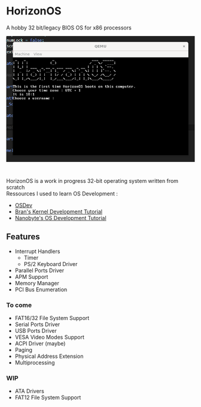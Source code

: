 # HorizonOS
A hobby 32 bit/legacy BIOS OS for x86 processors

![alt text](https://github.com/SomeRandomOSDev/HorizonOS/blob/main/Screenshots/screen1.png?raw=true)
 
#
HorizonOS is a work in progress 32-bit operating system written from scratch <br />
Ressources I used to learn OS Development : 
- [OSDev](https://wiki.osdev.org/Expanded_Main_Page)
- [Bran's Kernel Development Tutorial](http://www.osdever.net/bkerndev/Docs/intro.htm)
- [Nanobyte's OS Development Tutorial](https://www.youtube.com/watch?v=9t-SPC7Tczc&list=PLFjM7v6KGMpiH2G-kT781ByCNC_0pKpPN)
 
## Features 

- Interrupt Handlers
	- Timer
	- PS/2 Keyboard Driver
- Parallel Ports Driver
- APM Support
- Memory Manager
- PCI Bus Enumeration

### To come

- FAT16/32 File System Support
- Serial Ports Driver
- USB Ports Driver
- VESA Video Modes Support
- ACPI Driver (maybe)
- Paging
- Physical Address Extension
- Multiprocessing

### WIP

- ATA Drivers
- FAT12 File System Support

